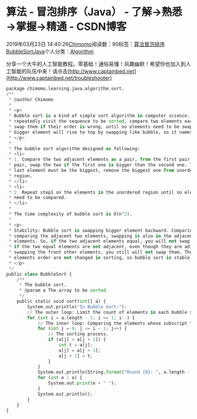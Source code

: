 
# 算法 - 冒泡排序（Java） - 了解→熟悉→掌握→精通 - CSDN博客


2019年03月23日 14:40:26[Chimomo](https://me.csdn.net/chimomo)阅读数：90标签：[算法](https://so.csdn.net/so/search/s.do?q=算法&t=blog)[冒泡排序](https://so.csdn.net/so/search/s.do?q=冒泡排序&t=blog)[BubbleSort](https://so.csdn.net/so/search/s.do?q=BubbleSort&t=blog)[Java](https://so.csdn.net/so/search/s.do?q=Java&t=blog)[](https://so.csdn.net/so/search/s.do?q=BubbleSort&t=blog)[](https://so.csdn.net/so/search/s.do?q=冒泡排序&t=blog)个人分类：[Algorithm](https://blog.csdn.net/chimomo/article/category/1826645)
[](https://so.csdn.net/so/search/s.do?q=冒泡排序&t=blog)
[](https://so.csdn.net/so/search/s.do?q=算法&t=blog)
[](https://so.csdn.net/so/search/s.do?q=算法&t=blog)

分享一个大牛的人工智能教程。零基础！通俗易懂！风趣幽默！希望你也加入到人工智能的队伍中来！请点击[http://www.captainbed.net](http://www.captainbed.net/troubleshooter)
```python
package chimomo.learning.java.algorithm.sort;
/**
 * @author Chimomo
 *
 * <p>
 * Bubble sort is a kind of simple sort algorithm in computer science. It
 * repeatedly visit the sequence to be sorted, compare two elements each time,
 * swap them if their order is wrong, until no elements need to be swapped. The
 * bigger element will rise to top by swapping like bubble, so it names.
 * </p>
 *
 * The bubble sort algorithm designed as following:
 * <li>
 * 1. Compare the two adjacent elements as a pair, from the first pair to last
 * pair, swap the two if the first one is bigger than the second one. Then, the
 * last element must be the biggest, remove the biggest one from unordered
 * region.
 * </li>
 * <li>
 * 2. Repeat step1 on the elements in the unordered region until no element pair
 * need to be compared.
 * </li>
 *
 * The time complexity of bubble sort is O(n^2).
 *
 * <p>
 * Stability: Bubble sort is swapping bigger element backward. Comparing is
 * comparing the adjacent two elements, swapping is also in the adjacent two
 * elements. So, if the two adjacent elements equal, you will not swap them. And
 * if the two equal elements are not adjacent, even though they are adjacent by
 * swapping the front other elements, you still will not swap them. The equal
 * elements order are not changed in sorting, so bubble sort is stable.
 * </p>
 */
public class BubbleSort {
    /**
     * The bubble sort.
     * @param a The array to be sorted
     */
    public static void sort(int[] a) {
        System.out.println("In Bubble Sort:");
        // The outer loop: Limit the count of elements in each bubble sort comparison.
        for (int i = a.length - 1; i >= 1; i--) {
            // The inner loop: Comparing the elements whose subscript from 0 to i-1.
            for (int j = 0; j <= i - 1; j++) {
                // The sorting process.
                if (a[j] > a[j + 1]) {
                    int t = a[j];
                    a[j] = a[j + 1];
                    a[j + 1] = t;
                }
            }
            System.out.println(String.format("Round {0}: ", a.length - i));
            for (int e : a) {
                System.out.print(e + " ");
            }
            System.out.println();
        }
    }
}
```


